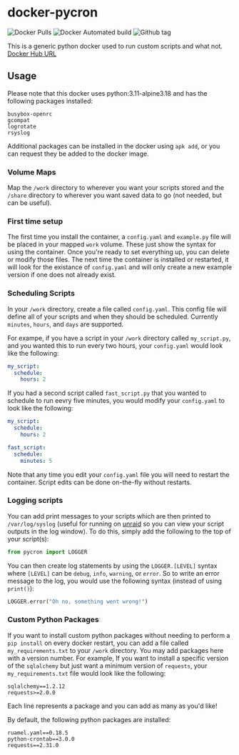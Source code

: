 # docker-pycron

![Docker Pulls](https://img.shields.io/docker/pulls/audiocomp/pycron.svg)
![Docker Automated build](https://img.shields.io/docker/automated/audiocomp/pycron.svg)
![Github tag](https://img.shields.io/github/tag-date/audiocomp/docker-pycron.svg)

This is a generic python docker used to run custom scripts and what not.  [Docker Hub URL](https://hub.docker.com/r/audiocomp/pycron)

## Usage

Please note that this docker uses python:3.11-alpine3.18 and has the following packages installed:

```
busybox-openrc
gcompat
logrotate
rsyslog
```

Additional packages can be installed in the docker using `apk add`, or you can request they be added to the docker image.

### Volume Maps

Map the `/work` directory to wherever you want your scripts stored and the `/share` directory to wherever you want saved data to go (not needed, but can be useful).

### First time setup

The first time you install the container, a `config.yaml` and `example.py` file will be placed in your mapped `work` volume.  These just show the syntax for using the container.  Once you're ready to set everything up, you can delete or modify those files.  The next time the container is installed or restarted, it will look for the existance of `config.yaml` and will only create a new example version if one does not already exist.

### Scheduling Scripts

In your `/work` directory, create a file called `config.yaml`.  This config file will define all of your scripts and when they should be scheduled.  Currently `minutes`, `hours`, and `days` are supported.

For exampe, if you have a script in your `/work` directory called `my_script.py`, and you wanted this to run every two hours, your `config.yaml` would look like the following:

```yaml
my_script:
  schedule:
    hours: 2
```

If you had a second script called `fast_script.py` that you wanted to schedule to run eevry five minutes, you would modify your `config.yaml` to look like the following:

```yaml
my_script:
  schedule:
    hours: 2

fast_script:
  schedule:
    minutes: 5
```

Note that any time you edit your `config.yaml` file you will need to restart the container.  Script edits can be done on-the-fly without restarts.

### Logging scripts

You can add print messages to your scripts which are then printed to `/var/log/syslog` (useful for running on [unraid](https://unraid.net) so you can view your script outputs in the log window).  To do this, simply add the following to the top of your script(s):

```python
from pycron import LOGGER
```

You can then create log statements by using the `LOGGER.[LEVEL]` syntax where `[LEVEL]` can be `debug`, `info`, `warning`, or `error`.  So to write an error message to the log, you would use the following syntax (instead of using `print()`):

```python
LOGGER.error("Oh no, something went wrong!")
```

### Custom Python Packages

If you want to install custom python packages without needing to perform a `pip install` on every docker restart, you can add a file called `my_requirements.txt` to your `/work` directory.  You may add packages here with a version number.  For example, If you want to install a specific version of the `sqlalchemy` but just want a minimum version of `requests`, your `my_requirements.txt` file would look like the following:

```
sqlalchemy==1.2.12
requests>=2.0.0
```

Each line represents a package and you can add as many as you'd like!

By default, the following python packages are installed:

```
ruamel.yaml==0.18.5
python-crontab==3.0.0
requests==2.31.0
```

